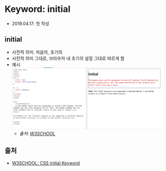 # Keyword: initial

- 2019.04.17: 첫 작성

## initial

- 사전적 의미: 처음의, 초기의
- 사전적 의미 그대로, 브라우저 내 초기의 설정 그대로 따르게 함
- 예시
  ![initial css example](../Images/css_keyword_initial.jpg)
  - _출처: [W3SCHOOL](https://www.w3schools.com/cssref/tryit.asp?filename=trycss_initial)_

## 출처

- [W3SCHOOL: CSS initial Keyword](https://www.w3schools.com/cssref/css_initial.asp)
